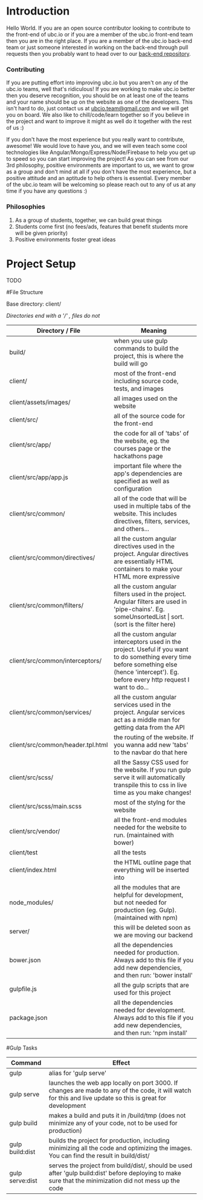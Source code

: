 # Introduction 

Hello World. If you are an open source contributor looking to contribute to the front-end of ubc.io or if you are a 
member of the ubc.io front-end team then you are in the right place. If you are a member of the ubc.io back-end team 
or just someone interested in working on the back-end through pull requests then you probably want to head over to 
our [back-end repository](https://github.com/ubcio/server). 

### Contributing 

If you are putting effort into improving ubc.io but you aren't on any of the ubc.io teams, well that's ridiculous! If 
you are working to make ubc.io better then you deserve recognition, you should be on at least one of the teams and 
your name should be up on the website as one of the developers. This isn't hard to do, just contact us at ubcio.team@gmail.com
and we will get you on board. We also like to chill/code/learn together so if you believe in the project and want to improve 
it might as well do it together with the rest of us :)

If you don't have the most experience but you really want to contribute, awesome! We would love to have you, and we will 
even teach some cool technologies like Angular/Mongo/Express/Node/Firebase to help you get up to speed so you can start
improving the project! As you can see from our 3rd philosophy, positive environments are important to us, we want to grow 
as a group and don't mind at all if you don't have the most experience, but a positive attitude and an aptitude to help 
others is essential. Every member of the ubc.io team will be welcoming so please reach out to any of us at any time if 
you have any questions :)

### Philosophies
 
 1. As a group of students, together, we can build great things
 2. Students come first (no fees/ads, features that benefit students more will be given priority)
 3. Positive environments foster great ideas

# Project Setup

TODO

#File Structure 

Base directory: client/

*Directories end with a '/' , files do not*

Directory / File | Meaning 
-----------------|--------
build/ | when you use gulp commands to build the project, this is where the build will go
client/ | most of the front-end including source code, tests, and images
client/assets/images/ | all images used on the website
client/src/ | all of the source code for the front-end
client/src/app/ | the code for all of 'tabs' of the website, eg. the courses page or the hackathons page
client/src/app/app.js | important file where the app's dependencies are specified as well as configuration
client/src/common/ | all of the code that will be used in multiple tabs of the website. This includes directives, filters, services, and others...
client/src/common/directives/ | all the custom angular directives used in the project. Angular directives are essentially HTML containers to make your HTML more expressive
client/src/common/filters/ | all the custom angular filters used in the project. Angular filters are used in 'pipe-chains'. Eg. someUnsortedList \| sort. (sort is the filter here)
client/src/common/interceptors/ | all the custom angular interceptors used in the project. Useful if you want to do something every time before something else (hence 'intercept'). Eg. before every http request I want to do...
client/src/common/services/ | all the custom angular services used in the project. Angular services act as a middle man for getting data from the API
client/src/common/header.tpl.html | the routing of the website. If you wanna add new 'tabs' to the navbar do that here 
client/src/scss/ | all the Sassy CSS used for the website. If you run gulp serve it will automatically transpile this to css in live time as you make changes!
client/src/scss/main.scss | most of the stylng for the website
client/src/vendor/ | all the front-end modules needed for the website to run. (maintained with bower)
client/test | all the tests
client/index.html | the HTML outline page that everything will be inserted into
node_modules/ | all the modules that are helpful for development, but not needed for production (eg. Gulp). (maintained with npm)
server/ | this will be deleted soon as we are moving our backend 
bower.json | all the dependencies needed for production. Always add to this file if you add new dependencies, and then run: 'bower install'
gulpfile.js | all the gulp scripts that are used for this project
package.json | all the dependencies needed for development. Always add to this file if you add new dependencies, and then run: 'npm install'


#Gulp Tasks 

Command | Effect
--------|--------
gulp | alias for 'gulp serve'
gulp serve | launches the web app locally on port 3000. If changes are made to any of the code, it will watch for this and live update so this is great for development
gulp build | makes a build and puts it in /build/tmp (does not minimize any of your code, not to be used for production)
gulp build:dist | builds the project for production, including minimizing all the code and optimizing the images. You can find the result in build/dist/
gulp serve:dist | serves the project from build/dist/, should be used after 'gulp build:dist' before deploying to make sure that the minimization did not mess up the code
